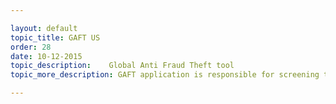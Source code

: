 ```yaml
---

layout: default
topic_title: GAFT US
order: 28
date: 10-12-2015
topic_description:    Global Anti Fraud Theft tool
topic_more_description: GAFT application is responsible for screening the orders for Fraudulent cases ( like credit card fraud etc ).  Majority of the orders go on Fraud hold and GAFT has upto 4hours to release the order. GAFT can cancel in case of Fraud or Release the hold in case of Non- fraud or request for extension in time for investigation from the order management ( OMEGA ). OCI publishes Order info and Order statuses to GAFT through MQ's. OCI also has exposed webservice for GAFT to release and Cancel the orders in US region  and for EMEA and APJ region OCI has an MQ interface with GAFT for Release and Cancel

---
```

